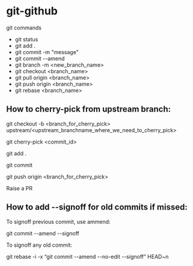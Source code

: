 # git-github

git commands
* git status
* git add .
* git commit -m "message"
* git commit --amend
* git branch -m <new_branch_name>
* git checkout <branch_name>
* git pull origin <branch_name>
* git push origin <branch_name>
* git rebase <branch_name>


## How to cherry-pick from upstream branch:

git checkout -b <branch_for_cherry_pick> upstream/<upstream_branchname_where_we_need_to_cherry_pick>

git cherry-pick <commit_id> 

git add .

git commit 

git push origin <branch_for_cherry_pick>

Raise a PR

## How to add --signoff for old commits if missed:

To signoff previous commit, use ammend:

git commit --amend --signoff

To signoff any old commit:

git rebase -i -x “git commit --amend --no-edit --signoff” HEAD~n







